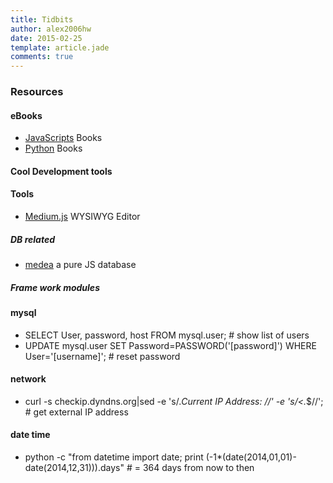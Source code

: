 ```yaml
---
title: Tidbits
author: alex2006hw
date: 2015-02-25
template: article.jade
comments: true
---
```


### Resources

#### eBooks
- [JavaScripts](http://jsbooks.revolunet.com/) Books
- [Python](http://pythonbooks.revolunet.com/) Books

#### Cool Development tools

#### Tools
- [Medium.js](http://jakiestfu.github.io/Medium.js) WYSIWYG Editor

##### DB related
- [medea](https://github.com/medea) a pure JS database 

##### Frame work modules

#### mysql
- SELECT User, password, host FROM mysql.user;                                      # show list of users
- UPDATE mysql.user SET Password=PASSWORD('[password]') WHERE User='[username]';    # reset password

#### network
- curl -s checkip.dyndns.org|sed -e 's/.*Current IP Address: //' -e 's/<.*$//';     # get external IP address

#### date time
- python -c "from datetime import date; print (-1*(date(2014,01,01)-date(2014,12,31))).days"  # = 364 days from now to then

